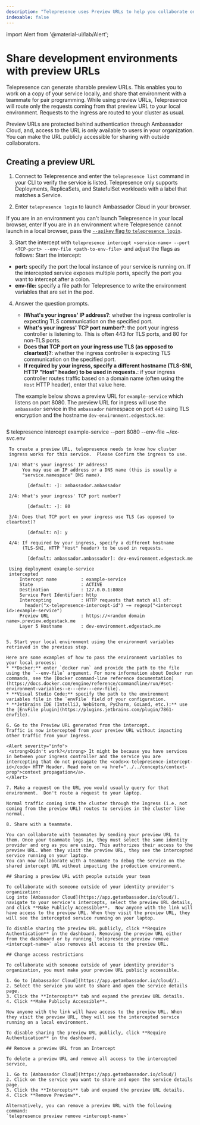 ```yaml
---
description: "Telepresence uses Preview URLs to help you collaborate on developing Kubernetes services with teammates."
indexable: false
---
```


import Alert from '@material-ui/lab/Alert';

# Share development environments with preview URLs

Telepresence can generate sharable preview URLs. This enables you to work on a copy of your service locally, and share that environment with a teammate for pair programming. While using preview URLs, Telepresence will route only the requests coming from that preview URL to your local environment. Requests to the ingress are routed to your cluster as usual.

Preview URLs are protected behind authentication through Ambassador Cloud, and, access to the URL is only available to users in your organization. You can make the URL publicly accessible for sharing with outside collaborators.

## Creating a preview URL

1. Connect to Telepresence and enter the `telepresence list` command in your CLI to verify the service is listed. 
Telepresence only supports Deployments, ReplicaSets, and StatefulSet workloads with a label that matches a Service. 

2. Enter `telepresence login` to launch Ambassador Cloud in your browser.

 If you are in an environment you can't launch Telepresence in your local browser, enter   If you are in an environment where Telepresence cannot launch in a local browser, pass the [`--apikey` flag to `telepresence login`](../../reference/client/login/).

3. Start the intercept with `telepresence intercept <service-name> --port <TCP-port> --env-file <path-to-env-file> `and adjust the flags as follows:
 Start the intercept:
 * **port:** specify the port the local instance of your service is running on. If the intercepted service exposes multiple ports, specify the port you want to intercept after a colon.
 * **env-file:** specify a file path for Telepresence to write the environment variables that are set in the pod. 

4. Answer the question prompts.
   * **IWhat's your ingress' IP address?**: whether the ingress controller is expecting TLS communication on the specified port.
   * **What's your ingress' TCP port number?**: the port your ingress controller is listening to. This is often 443 for TLS ports, and 80 for non-TLS ports.
   * **Does that TCP port on your ingress use TLS (as opposed to cleartext)?**: whether the ingress controller is expecting TLS communication on the specified port.
   * **If required by your ingress, specify a different hostname (TLS-SNI, HTTP "Host" header) to be used in requests.**: if your ingress controller routes traffic based on a domain name (often using the `Host` HTTP header), enter that value here.

   The example below shows a preview URL for `example-service` which listens on port 8080.  The preview URL for ingress will use the `ambassador` service in the `ambassador` namespace on port `443` using TLS encryption and the hostname `dev-environment.edgestack.me`:

   ```console
$ telepresence intercept example-service --port 8080 --env-file ~/ex-svc.env

     To create a preview URL, telepresence needs to know how cluster
     ingress works for this service.  Please Confirm the ingress to use.

     1/4: What's your ingress' IP address?
          You may use an IP address or a DNS name (this is usually a
          "service.namespace" DNS name).

            [default: -]: ambassador.ambassador

     2/4: What's your ingress' TCP port number?

            [default: -]: 80

     3/4: Does that TCP port on your ingress use TLS (as opposed to cleartext)?

            [default: n]: y

     4/4: If required by your ingress, specify a different hostname
          (TLS-SNI, HTTP "Host" header) to be used in requests.

            [default: ambassador.ambassador]: dev-environment.edgestack.me

     Using deployment example-service
     intercepted
         Intercept name         : example-service
         State                  : ACTIVE
         Destination            : 127.0.0.1:8080
         Service Port Identifier: http
         Intercepting           : HTTP requests that match all of:
           header("x-telepresence-intercept-id") ~= regexp("<intercept id>:example-service")
         Preview URL            : https://<random domain name>.preview.edgestack.me
         Layer 5 Hostname       : dev-environment.edgestack.me
   ```

5. Start your local environment using the environment variables retrieved in the previous step.

  Here are some examples of how to pass the environment variables to your local process:
   * **Docker:** enter `docker run` and provide the path to the file using the `--env-file` argument. For more information about Docker run commands, see the [Docker command-line reference documentation](https://docs.docker.com/engine/reference/commandline/run/#set-environment-variables--e---env---env-file).
   * **Visual Studio Code:** specify the path to the environment variables file in the `envFile` field of your configuration.
   * **JetBrains IDE (IntelliJ, WebStorm, PyCharm, GoLand, etc.):** use the [EnvFile plugin](https://plugins.jetbrains.com/plugin/7861-envfile).

6. Go to the Preview URL generated from the intercept.
Traffic is now intercepted from your preview URL without impacting other traffic from your Ingress.

  <Alert severity="info">
    <strong>Didn't work?</strong> It might be because you have services in between your ingress controller and the service you are intercepting that do not propagate the <code>x-telepresence-intercept-id</code> HTTP Header. Read more on <a href="../../concepts/context-prop">context propagation</a>.
  </Alert>

7. Make a request on the URL you would usually query for that environment.  Don't route a request to your laptop.

  Normal traffic coming into the cluster through the Ingress (i.e. not coming from the preview URL) routes to services in the cluster like normal.

8. Share with a teammate.

   You can collaborate with teammates by sending your preview URL to them. Once your teammate logs in, they must select the same identity provider and org as you are using. This authorizes their access to the preview URL. When they visit the preview URL, they see the intercepted service running on your laptop. 
   You can now collaborate with a teammate to debug the service on the shared intercept URL without impacting the production environment.

## Sharing a preview URL with people outside your team

To collaborate with someone outside of your identity provider's organization:
Log into [Ambassador Cloud](https://app.getambassador.io/cloud/).
 navigate to your service's intercepts, select the preview URL details, and click **Make Publicly Accessible**.  Now anyone with the link will have access to the preview URL. When they visit the preview URL, they will see the intercepted service running on your laptop.

To disable sharing the preview URL publicly, click **Require Authentication** in the dashboard. Removing the preview URL either from the dashboard or by running `telepresence preview remove <intercept-name>` also removes all access to the preview URL.

## Change access restrictions

To collaborate with someone outside of your identity provider's organization, you must make your preview URL publicly accessible.

1. Go to [Ambassador Cloud](https://app.getambassador.io/cloud/).
2. Select the service you want to share and open the service details page.
3. Click the **Intercepts** tab and expand the preview URL details.
4. Click **Make Publicly Accessible**.

Now anyone with the link will have access to the preview URL. When they visit the preview URL, they will see the intercepted service running on a local environment.

To disable sharing the preview URL publicly, click **Require Authentication** in the dashboard.

## Remove a preview URL from an Intercept

To delete a preview URL and remove all access to the intercepted service,

1. Go to [Ambassador Cloud](https://app.getambassador.io/cloud/)
2. Click on the service you want to share and open the service details page.
3. Click the **Intercepts** tab and expand the preview URL details.
4. Click **Remove Preview**.

Alternatively, you can remove a preview URL with the following command:
`telepresence preview remove <intercept-name>`
